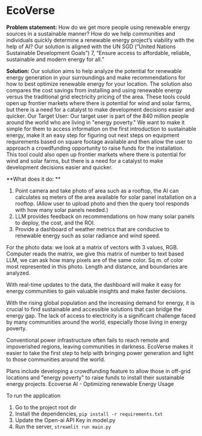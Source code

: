 # EcoVerse
**Problem statement:** How do we get more people using renewable energy sources in a sustainable manner? How do we help communities and individuals quickly determine a renewable energy project’s viability with the help of AI? Our solution is aligned with the UN SGD (“United Nations Sustainable Development Goals”) 7, “Ensure access to affordable, reliable, sustainable and modern energy for all.” 

**Solution:** Our solution aims to help analyze the potential for renewable energy generation in your surroundings and make recommendations for how to best optimize renewable energy for your location. The solution also compares the cost savings from installing and using renewable energy versus the traditional grid electricity pricing of the area. These tools could open up frontier markets where there is potential for wind and solar farms, but there is a need for a catalyst to make development decisions easier and quicker. 
Our Target User:
Our target user is part of the 840 million people around the world who are living in "energy poverty."  We want to make it simple for them to access information on the first introduction to sustainable energy, make it an easy step for figuring out next steps on equipment requirements based on square footage available and then allow the user to approach a crowdfunding opportunity to raise funds for the installation.  
This tool could also open up frontier markets where there is potential for wind and solar farms, but there is a need for a catalyst to make development decisions easier and quicker. 

**What does it do: **
1.	Point camera and take photo of area such as a rooftop, the AI can calculates sq meters of the area available for solar panel installation on a rooftop. (Allow user to upload photo and then the query tool responds with how many solar panels needed.)
2. LLM provides feedback on recommendations on how many solar panels to deploy, the cost, and the ROI. 
3.	Provide a dashboard of weather metrics that are conducive to renewable energy such as solar radiance and wind speed.


For the photo data: we look at a matrix of vectors with 3 values, RGB. Computer reads the matrix, we give this matrix of number to text based LLM, we can ask how many pixels are of the same color. Sq m. of color most represented in this photo. Length and distance, and boundaries are analyzed. 

With real-time updates to the data, the dashboard will make it easy for energy communities to gain valuable insights and make faster decisions.  

With the rising global population and the increasing demand for energy, it is crucial to find sustainable and accessible solutions that can bridge the energy gap. The lack of access to electricity is a significant challenge faced by many communities around the world, especially those living in energy poverty.

Conventional power infrastructure often fails to reach remote and impoverished regions, leaving communities in darkness.  EcoVerse makes it easier to take the first step to help with bringing power generation and light to those communities around the world. 

Plans include developing a crowdfunding feature to allow those in off-grid locations and "energy poverty" to raise funds to install their sustainable energy projects.
Ecoverse AI - Optimizing renewable Energy Usage


To run the application 
1. Go to the project root dir
2. Install the dependencies, `pip install -r requirements.txt`
3. Update the Open-ai API Key in model.py
4. Run the server, `streamlit run main.py`



